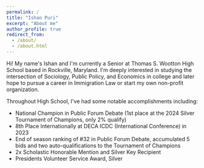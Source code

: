 ```yaml
---
permalink: /
title: "Ishan Puri"
excerpt: "About me"
author_profile: true
redirect_from: 
  - /about/
  - /about.html
---
```


Hi! My name's Ishan and I'm currently a Senior at Thomas S. Wootton High School based in Rockville, Maryland. I'm deeply interested in studying the intersection of Sociology, Public Policy, and Economics in college and later hope to pursue a career in Immigration Law or start my own non-profit organization. 

Throughout High School, I've had some notable accomplishments including: 

- National Champion in Public Forum Debate (1st place at the 2024 Silver Tournament of Champions, only 2% qualify)
- 8th Place Internationally at DECA ICDC (International Conference) in 2023
- End of season ranking of #32 in Public Forum Debate, accumulated 5 bids and two auto-qualifications to the Tournament of Champions
- 2x Scholastic Honorable Mention and Silver Key Recipient
- Presidents Volunteer Service Award, Silver

